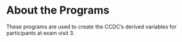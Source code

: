 # About the Programs
These programs are used to create the CCDC’s derived variables for participants at exam visit 3.
